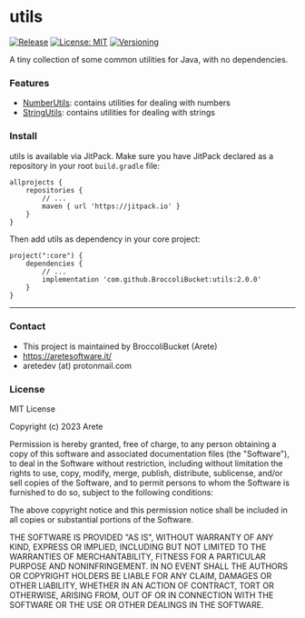 # utils
[![Release](https://jitpack.io/v/BroccoliBucket/utils.svg)](https://jitpack.io/v/BroccoliBucket/utils)
[![License: MIT](https://img.shields.io/badge/License-MIT-yellow.svg)](https://opensource.org/licenses/MIT)
[![Versioning](https://img.shields.io/badge/semver-2.0.0-blue)](https://semver.org/)

A tiny collection of some common utilities for Java, with no dependencies.

### Features

* [NumberUtils](https://github.com/BroccoliBucket/couscous/blob/main/src/main/java/it/aretesoftware/couscous/NumberUtils.java): contains utilities for dealing with numbers
* [StringUtils](https://github.com/BroccoliBucket/couscous/blob/main/src/main/java/it/aretesoftware/couscous/StringUtils.java): contains utilities for dealing with strings

### Install
utils is available via JitPack. Make sure you have JitPack declared as a repository in your root <code>build.gradle</code> file:

```
allprojects {
    repositories {
        // ...
        maven { url 'https://jitpack.io' }
    }
}
```
Then add utils as dependency in your core project:
```
project(":core") {
    dependencies {
    	// ...
        implementation 'com.github.BroccoliBucket:utils:2.0.0'
    }
}
```

<hr>

### Contact
* This project is maintained by BroccoliBucket (Arete)
* https://aretesoftware.it/
* aretedev (at) protonmail.com

### License
MIT License

Copyright (c) 2023 Arete

Permission is hereby granted, free of charge, to any person obtaining a copy of this software and associated documentation files (the "Software"), to deal in the Software without restriction, including without limitation the rights to use, copy, modify, merge, publish, distribute, sublicense, and/or sell copies of the Software, and to permit persons to whom the Software is furnished to do so, subject to the following conditions:

The above copyright notice and this permission notice shall be included in all copies or substantial portions of the Software.

THE SOFTWARE IS PROVIDED "AS IS", WITHOUT WARRANTY OF ANY KIND, EXPRESS OR IMPLIED, INCLUDING BUT NOT LIMITED TO THE WARRANTIES OF MERCHANTABILITY, FITNESS FOR A PARTICULAR PURPOSE AND NONINFRINGEMENT. IN NO EVENT SHALL THE AUTHORS OR COPYRIGHT HOLDERS BE LIABLE FOR ANY CLAIM, DAMAGES OR OTHER LIABILITY, WHETHER IN AN ACTION OF CONTRACT, TORT OR OTHERWISE, ARISING FROM, OUT OF OR IN CONNECTION WITH THE SOFTWARE OR THE USE OR OTHER DEALINGS IN THE SOFTWARE.
